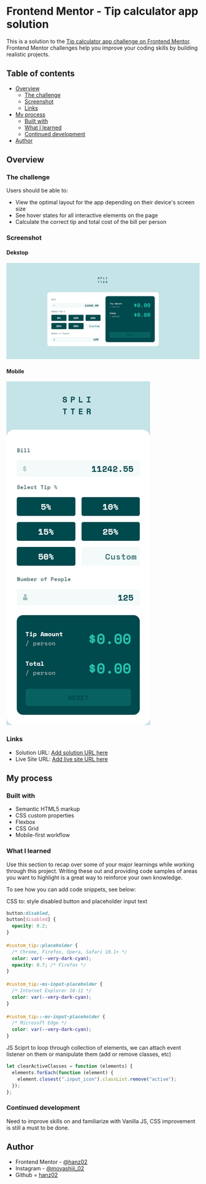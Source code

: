 # Frontend Mentor - Tip calculator app solution

This is a solution to the [Tip calculator app challenge on Frontend Mentor](https://www.frontendmentor.io/challenges/tip-calculator-app-ugJNGbJUX). Frontend Mentor challenges help you improve your coding skills by building realistic projects.

## Table of contents

- [Overview](#overview)
  - [The challenge](#the-challenge)
  - [Screenshot](#screenshot)
  - [Links](#links)
- [My process](#my-process)
  - [Built with](#built-with)
  - [What I learned](#what-i-learned)
  - [Continued development](#continued-development)
- [Author](#author)

## Overview

### The challenge

Users should be able to:

- View the optimal layout for the app depending on their device's screen size
- See hover states for all interactive elements on the page
- Calculate the correct tip and total cost of the bill per person

### Screenshot

#### Dekstop

![](screenshots/screenshot_desktop.png)

#### Mobile

![](screenshots/screenshot_mobile.png)

### Links

- Solution URL: [Add solution URL here](https://your-solution-url.com)
- Live Site URL: [Add live site URL here](https://your-live-site-url.com)

## My process

### Built with

- Semantic HTML5 markup
- CSS custom properties
- Flexbox
- CSS Grid
- Mobile-first workflow

### What I learned

Use this section to recap over some of your major learnings while working through this project. Writing these out and providing code samples of areas you want to highlight is a great way to reinforce your own knowledge.

To see how you can add code snippets, see below:

CSS to: style disabled button and placeholder input text

```css
button:disabled,
button[disabled] {
  opacity: 0.2;
}

#custom_tip::placeholder {
  /* Chrome, Firefox, Opera, Safari 10.1+ */
  color: var(--very-dark-cyan);
  opacity: 0.7; /* Firefox */
}

#custom_tip:-ms-input-placeholder {
  /* Internet Explorer 10-11 */
  color: var(--very-dark-cyan);
}

#custom_tip::-ms-input-placeholder {
  /* Microsoft Edge */
  color: var(--very-dark-cyan);
}
```

JS Sciprt to loop through collection of elements, we can attach event listener on them or manipulate them (add or remove classes, etc)

```js
let clearActiveClasses = function (elements) {
  elements.forEach(function (element) {
    element.closest(".input_icon").classList.remove("active");
  });
};
```

### Continued development

Need to improve skills on and familiarize with Vanilla JS, CSS improvement is still a must to be done.

## Author

- Frontend Mentor - [@hanz02](https://www.frontendmentor.io/profile/hanz02)
- Instagram - [@moyashiii_02](https://www.instagram.com/moyashiii_02)
- Github = [hanz02](https://github.com/hanz02)
